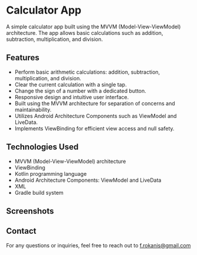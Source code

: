 # Calculator App

A simple calculator app built using the MVVM (Model-View-ViewModel) architecture. The app allows basic calculations such as addition, subtraction, multiplication, and division.


## Features

- Perform basic arithmetic calculations: addition, subtraction, multiplication, and division.
- Clear the current calculation with a single tap.
- Change the sign of a number with a dedicated button.
- Responsive design and intuitive user interface.
- Built using the MVVM architecture for separation of concerns and maintainability.
- Utilizes Android Architecture Components such as ViewModel and LiveData.
- Implements ViewBinding for efficient view access and null safety.

## Technologies Used

- MVVM (Model-View-ViewModel) architecture
- ViewBinding
- Kotlin programming language
- Android Architecture Components: ViewModel and LiveData
- XML
- Gradle build system

## Screenshots



## Contact

For any questions or inquiries, feel free to reach out to f.rokanis@gmail.com

